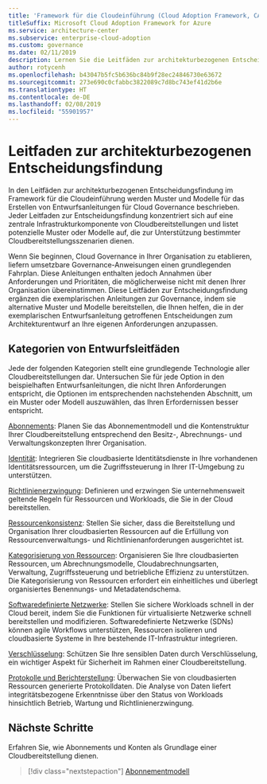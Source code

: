 ```yaml
---
title: 'Framework für die Cloudeinführung (Cloud Adoption Framework, CAF): Leitfaden zur architekturbezogenen Entscheidungsfindung'
titleSuffix: Microsoft Cloud Adoption Framework for Azure
ms.service: architecture-center
ms.subservice: enterprise-cloud-adoption
ms.custom: governance
ms.date: 02/11/2019
description: Lernen Sie die Leitfäden zur architekturbezogenen Entscheidungsfindung kennen.
author: rotycenh
ms.openlocfilehash: b43047b5fc5b636bc84b9f28ec24846730e63672
ms.sourcegitcommit: 273e690c0cfabbc3822089c7d8bc743ef41d2b6e
ms.translationtype: HT
ms.contentlocale: de-DE
ms.lasthandoff: 02/08/2019
ms.locfileid: "55901957"
---
```

# <a name="architectural-decision-guides"></a>Leitfaden zur architekturbezogenen Entscheidungsfindung

In den Leitfäden zur architekturbezogenen Entscheidungsfindung im Framework für die Cloudeinführung werden Muster und Modelle für das Erstellen von Entwurfsanleitungen für Cloud Governance beschrieben. Jeder Leitfaden zur Entscheidungsfindung konzentriert sich auf eine zentrale Infrastrukturkomponente von Cloudbereitstellungen und listet potenzielle Muster oder Modelle auf, die zur Unterstützung bestimmter Cloudbereitstellungsszenarien dienen.

Wenn Sie beginnen, Cloud Governance in Ihrer Organisation zu etablieren, liefern umsetzbare Governance-Anweisungen einen grundlegenden Fahrplan. Diese Anleitungen enthalten jedoch Annahmen über Anforderungen und Prioritäten, die möglicherweise nicht mit denen Ihrer Organisation übereinstimmen.
Diese Leitfäden zur Entscheidungsfindung ergänzen die exemplarischen Anleitungen zur Governance, indem sie alternative Muster und Modelle bereitstellen, die Ihnen helfen, die in der exemplarischen Entwurfsanleitung getroffenen Entscheidungen zum Architekturentwurf an Ihre eigenen Anforderungen anzupassen.

## <a name="design-guidance-categories"></a>Kategorien von Entwurfsleitfäden

Jede der folgenden Kategorien stellt eine grundlegende Technologie aller Cloudbereitstellungen dar. Untersuchen Sie für jede Option in den beispielhaften Entwurfsanleitungen, die nicht Ihren Anforderungen entspricht, die Optionen im entsprechenden nachstehenden Abschnitt, um ein Muster oder Modell auszuwählen, das Ihren Erfordernissen besser entspricht.

[Abonnements](./subscriptions/overview.md): Planen Sie das Abonnementmodell und die Kontenstruktur Ihrer Cloudbereitstellung entsprechend den Besitz-, Abrechnungs- und Verwaltungskonzepten Ihrer Organisation.

[Identität](./identity/overview.md): Integrieren Sie cloudbasierte Identitätsdienste in Ihre vorhandenen Identitätsressourcen, um die Zugriffssteuerung in Ihrer IT-Umgebung zu unterstützen.

[Richtlinienerzwingung](./policy-enforcement/overview.md): Definieren und erzwingen Sie unternehmensweit geltende Regeln für Ressourcen und Workloads, die Sie in der Cloud bereitstellen.

[Ressourcenkonsistenz](./resource-consistency/overview.md): Stellen Sie sicher, dass die Bereitstellung und Organisation Ihrer cloudbasierten Ressourcen auf die Erfüllung von Ressourcenverwaltungs- und Richtlinienanforderungen ausgerichtet ist.

[Kategorisierung von Ressourcen](./resource-tagging/overview.md): Organisieren Sie Ihre cloudbasierten Ressourcen, um Abrechnungsmodelle, Cloudabrechnungsarten, Verwaltung, Zugriffssteuerung und betriebliche Effizienz zu unterstützen. Die Kategorisierung von Ressourcen erfordert ein einheitliches und überlegt organisiertes Benennungs- und Metadatendschema.

[Softwaredefinierte Netzwerke](./software-defined-network/overview.md): Stellen Sie sichere Workloads schnell in der Cloud bereit, indem Sie die Funktionen für virtualisierte Netzwerke schnell bereitstellen und modifizieren. Softwaredefinierte Netzwerke (SDNs) können agile Workflows unterstützen, Ressourcen isolieren und cloudbasierte Systeme in Ihre bestehende IT-Infrastruktur integrieren.

[Verschlüsselung](./encryption/overview.md): Schützen Sie Ihre sensiblen Daten durch Verschlüsselung, ein wichtiger Aspekt für Sicherheit im Rahmen einer Cloudbereitstellung.

[Protokolle und Berichterstellung](./log-and-report/overview.md): Überwachen Sie von cloudbasierten Ressourcen generierte Protokolldaten. Die Analyse von Daten liefert integritätsbezogene Erkenntnisse über den Status von Workloads hinsichtlich Betrieb, Wartung und Richtlinienerzwingung.

## <a name="next-steps"></a>Nächste Schritte

Erfahren Sie, wie Abonnements und Konten als Grundlage einer Cloudbereitstellung dienen.

> [!div class="nextstepaction"]
> [Abonnementmodell](subscriptions/overview.md)
